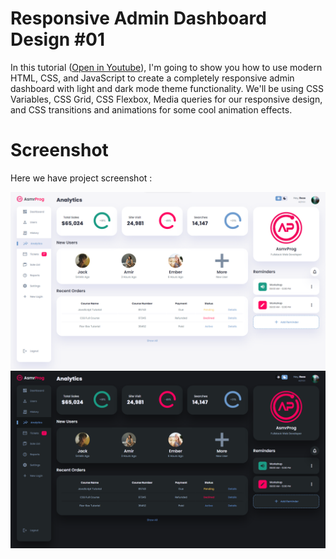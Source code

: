 # Responsive Admin Dashboard Design #01
In this tutorial ([Open in Youtube](https://youtu.be/YJTKlAvbDo4)),  I'm going to show you how to use modern HTML, CSS, and JavaScript to create a completely responsive admin dashboard with light and dark mode theme functionality. We'll be using CSS Variables, CSS Grid, CSS Flexbox, Media queries for our responsive design, and CSS  transitions and animations for some cool animation effects.

# Screenshot
Here we have project screenshot :

![screenshot1](screenshot1.png)
![screenshot2](screenshot2.png)
